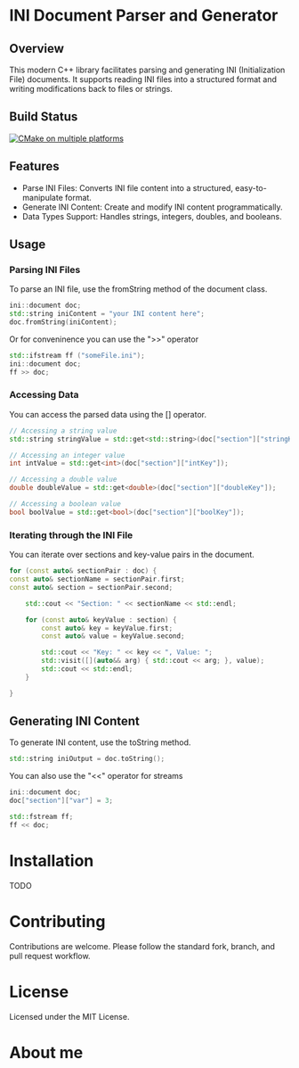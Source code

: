 # INI Document Parser and Generator


## Overview

This modern C++ library facilitates parsing and generating INI (Initialization File) documents. It supports reading INI files into a structured format and writing modifications back to files or strings.

## Build Status
[![CMake on multiple platforms](https://github.com/Talhada/ini/actions/workflows/cmake-multi-platform.yml/badge.svg)](https://github.com/Talhada/ini/actions/workflows/cmake-multi-platform.yml)

## Features

- Parse INI Files: Converts INI file content into a structured, easy-to-manipulate format.
- Generate INI Content: Create and modify INI content programmatically.
- Data Types Support: Handles strings, integers, doubles, and booleans.

## Usage

### Parsing INI Files

To parse an INI file, use the fromString method of the document class.

```cpp
ini::document doc;
std::string iniContent = "your INI content here";
doc.fromString(iniContent);
```

Or for conveninence you can use the ">>" operator

```cpp
std::ifstream ff ("someFile.ini");
ini::document doc;
ff >> doc;
```

### Accessing Data

You can access the parsed data using the [] operator.

```cpp
// Accessing a string value
std::string stringValue = std::get<std::string>(doc["section"]["stringKey"]);

// Accessing an integer value
int intValue = std::get<int>(doc["section"]["intKey"]);

// Accessing a double value
double doubleValue = std::get<double>(doc["section"]["doubleKey"]);

// Accessing a boolean value
bool boolValue = std::get<bool>(doc["section"]["boolKey"]);
```

### Iterating through the INI File

You can iterate over sections and key-value pairs in the document.

```cpp
for (const auto& sectionPair : doc) {
const auto& sectionName = sectionPair.first;
const auto& section = sectionPair.second;

    std::cout << "Section: " << sectionName << std::endl;

    for (const auto& keyValue : section) {
        const auto& key = keyValue.first;
        const auto& value = keyValue.second;

        std::cout << "Key: " << key << ", Value: ";
        std::visit([](auto&& arg) { std::cout << arg; }, value);
        std::cout << std::endl;
    }

}
```

## Generating INI Content

To generate INI content, use the toString method.

```cpp
std::string iniOutput = doc.toString();
```

You can also use the "<<" operator for streams

```cpp
ini::document doc;
doc["section"]["var"] = 3;

std::fstream ff;
ff << doc;
```

# Installation

TODO

# Contributing

Contributions are welcome. Please follow the standard fork, branch, and pull request workflow.

# License

Licensed under the MIT License.

# About me

<script src="https://platform.linkedin.com/badges/js/profile.js" async defer type="text/javascript"></script>
